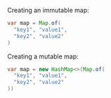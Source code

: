 Creating an immutable map:

```java
var map = Map.of(
  "key1", "value1",
  "key2", "value2"
)
```

Creating a mutable map:

```java
var map = new HashMap<>(Map.of(
  "key1", "value1",
  "key2", "value2"
))
```
